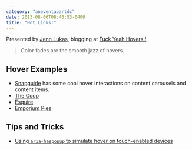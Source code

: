 ```yaml
---
category: "aneventapartdc"
date: 2013-08-06T08:46:53-0400
title: "Hot Links!"
---
```


Presented by [Jenn Lukas](http://jennlukas.com/), blogging at [Fuck Yeah Hovers!!](http://fuckyeahhovers.tumblr.com/).

> Color fades are the smooth jazz of hovers.


## Hover Examples

- [Snapguide](http://snapguide.com/) has some cool hover interactions on content carousels and content items.
- [The Coop](http://coworkchicago.com/)
- [Esquire](http://www.esquire.co.uk/)
- [Emporium Pies](http://emporiumpies.com/)


## Tips and Tricks

- [Using `aria-haspopup` to simulate hover on touch-enabled devices](http://msdn.microsoft.com/en-us/library/ie/jj152135.aspx)
